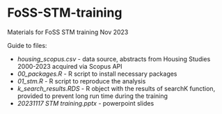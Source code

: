 # FoSS-STM-training
Materials for FoSS STM training Nov 2023

Guide to files:
 - *housing_scopus.csv* - data source, abstracts from Housing Studies 2000-2023 acquired via Scopus API
 - *00_packages.R* - R script to install necessary packages
 - *01_stm.R* - R script to reproduce the analysis
 - *k_search_results.RDS* - R object with the results of searchK function, provided to prevent long run time during the training
 - *20231117 STM training.pptx* - powerpoint slides
